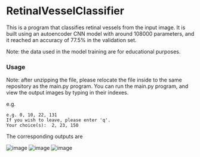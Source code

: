 # RetinalVesselClassifier
This is a program that classifies retinal vessels from the input image. It is built using an autoencoder CNN model with around 108000 parameters, and it reached an accuracy of 77.5% in the validation set. 

Note: the data used in the model training are for educational purposes.

### Usage
Note: after unzipping the file, please relocate the file inside to the same repository as the main.py program.
You can run the main.py program, and view the output images by typing in their indexes.

e.g.
```If you wish to view the result of a particular/multiple images, you may input their indexes (from 0 to 172), with each index separated by a comma.
e.g. 0, 10, 22, 131
If you wish to leave, please enter 'q'.
Your choice(s):  2, 23, 150
```

The corresponding outputs are

![image](https://github.com/Darrenheihei/RetinalVesselClassifier/assets/143731040/85449659-e3ee-4204-a830-1264128e9628)
![image](https://github.com/Darrenheihei/RetinalVesselClassifier/assets/143731040/553e64d1-b0a5-4531-b06a-761c1ba31571)
![image](https://github.com/Darrenheihei/RetinalVesselClassifier/assets/143731040/bdd7b714-d253-41b9-aae6-2f889b43e2cb)
